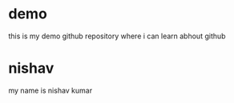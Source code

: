 # demo
this is my demo github repository where i can learn abhout github 

# nishav

my name is nishav kumar 